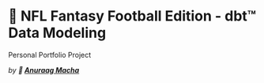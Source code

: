 # 🏈 NFL Fantasy Football Edition - dbt™ Data Modeling

Personal Portfolio Project

*by **👊 [Anuraag Macha](https://www.anrg.pro/)***